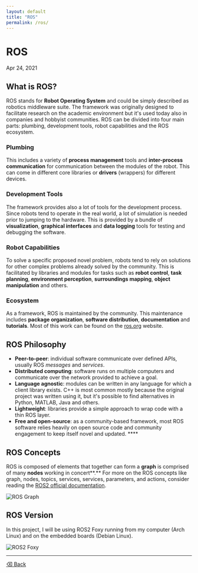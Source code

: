 ```yaml
---
layout: default
title: "ROS"
permalink: /ros/
---
```


# ROS

Apr 24, 2021 

## What is ROS?

ROS stands for **Robot Operating System** and could be simply described as robotics middleware suite. The framework was originally designed to facilitate research on the academic environment but it's used today also in companies and hobbyist communities. ROS can be divided into four main parts: plumbing, development tools, robot capabilities and the ROS ecosystem.

### Plumbing

This includes a variety of **process management** tools and **inter-process communication** for communication between the modules of the robot. This can come in different core libraries or **drivers** (wrappers) for different devices.

### Development Tools

The framework provides also a lot of tools for the development process. Since robots tend to operate in the real world, a lot of simulation is needed prior to jumping to the hardware. This is provided by a bundle of **visualization**, **graphical interfaces** and **data logging** tools for testing and debugging the software.

### Robot Capabilities

To solve a specific proposed novel problem, robots tend to rely on solutions for other complex problems already solved by the community. This is facilitated by libraries and modules for tasks such as **robot control**, **task planning**, **environment perception**, **surroundings mapping**, **object manipulation** and others.

### Ecosystem

As a framework, ROS is maintained by the community. This maintenance includes **package organization**, **software distribution**, **documentation** and **tutorials**. Most of this work can be found on the [ros.org](http://ros.org) website.

## ROS Philosophy

- **Peer-to-peer**: individual software communicate over defined APIs, usually ROS *messages* and *services*.
- **Distributed computing**: software runs on multiple computers and communicate over the network provided to achieve a goal.
- **Language agnostic**: modules can be written in any language for which a client library exists. C++ is most common mostly because the original project was written using it, but it's possible to find alternatives in Python, MATLAB, Java and others.
- **Lightweight**: libraries provide a simple approach to wrap code with a thin ROS layer.
- **Free and open-source**: as a community-based framework, most ROS software relies heavily on open source code and community engagement to keep itself novel and updated.  ****

## ROS Concepts

ROS is composed of elements that together can form a **graph** is comprised of many **nodes** working in concert**.** For more on the ROS concepts like graph, nodes, topics, services, services, parameters, and actions, consider reading the [ROS2 official documentation](https://docs.ros.org/en/foxy/Tutorials.html). 

![ROS Graph](https://docs.ros.org/en/foxy/_images/Nodes-TopicandService.gif)

## ROS Version

In this project, I will be using ROS2 Foxy running from my computer (Arch Linux) and on the embedded boards (Debian Linux).

![ROS2 Foxy](https://upload.wikimedia.org/wikipedia/commons/thumb/2/21/ROS2_Foxy_Fitzroy_poster.png/1200px-ROS2_Foxy_Fitzroy_poster.png)

* * *

[⌫ Back](./../)
